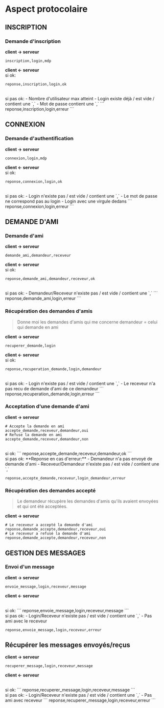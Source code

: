 # Aspect protocolaire

## INSCRIPTION

### Demande d'inscription

**client -> serveur**
```
inscription,login,mdp
```

**client <- serveur**
<br>
si ok:
```
reponse,inscription,login,ok
```

<br>
si pas ok:
- Nombre d'utilisateur max atteint
- Login existe déjà / est vide / contient une `,` 
- Mot de passe contient une `,`
```
reponse,inscription,login,erreur
```

## CONNEXION

### Demande d'authentification

**client -> serveur**
```
connexion,login,mdp
```

**client <- serveur**
<br>
si ok:
```
reponse,connexion,login,ok
```

<br>
si pas ok:
- Login n'existe pas / est vide / contient une `,`
- Le mot de passe ne correspond pas au login
- Login avec une virgule dedans
```
reponse,connexion,login,erreur
```

## DEMANDE D'AMI

### Demande d'ami

**client -> serveur**
```
demande_ami,demandeur,receveur
```


**client <- serveur**
<br>
si ok:
```
reponse,demande_ami,demandeur,receveur,ok
```

<br>
si pas ok:
- Demandeur/Receveur n'existe pas / est vide / contient une `,`
```
reponse,demande_ami,login,erreur
```

### Récupération des demandes d'amis
> Donne moi les demandes d'amis qui me concerne
> demandeur = celui qui demande en ami

**client -> serveur**
```
recuperer_demande,login
```

**client <- serveur**
<br>
si ok:
```
reponse,recuperation_demande,login,demandeur
```

<br>
si pas ok:
- Login n'existe pas / est vide / contient une `,`
- Le receveur n'a pas recu de demande d'ami de ce demandeur
```
reponse,recuperation_demande,login,erreur
```

### Acceptation d'une demande d'ami

**client -> serveur**
```
# Accepte la demande en ami
accepte_demande,receveur,demandeur,oui
# Refuse la demande en ami
accepte_demande,receveur,demandeur,non
```

<br>
si ok:
```
reponse,accepte_demande,receveur,demandeur,ok
```

<br>
si pas ok: 
**Reponse en cas d'erreur:**
- Demandeur n'a pas envoyé de demande d'ami
- Receveur/Demandeur n'existe pas / est vide / contient une `,`

```
reponse,accepte_demande,receveur,login_demandeur,erreur
```


### Récupération des demandes accepté
> Le demandeur récupère les demandes d'amis qu'ils avaient envoyées et qui ont été acceptées.

**client -> serveur**
```
# Le receveur a accepté la demande d'ami
reponse,demande_accepte,demandeur,receveur,oui
# Le receveur a refusé la demande d'ami
reponse,demande_accepte,demandeur,receveur,non
```


## GESTION DES MESSAGES

### Envoi d'un message

**client -> serveur**
```
envoie_message,login,receveur,message
```

**client <- serveur**

<br>
si ok:
```
reponse,envoie_message,login,receveur,message
```
 
<br>
si pas ok:
- Login/Receveur n'existe pas / est vide / contient une `,`
- Pas ami avec le receveur

```
reponse,envoie_message,login,receveur,erreur
```

## Récupérer les messages envoyés/reçus

**client -> serveur**
```
recuperer_message,login,receveur,message
```

**client <- serveur**

<br>
si ok:
```
reponse,recuperer_message,login,receveur,message
```

<br>
si pas ok:
- Login/Receveur n'existe pas / est vide / contient une `,`
- Pas ami avec receveur
```
reponse,recuperer_message,login,receveur,erreur
```